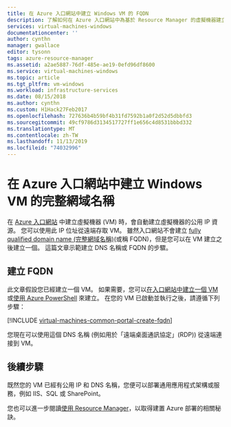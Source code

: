 ```yaml
---
title: 在 Azure 入口網站中建立 Windows VM 的 FQDN
description: 了解如何在 Azure 入口網站中為基於 Resource Manager 的虛擬機器建立完整格式的網域名稱或 FQDN。
services: virtual-machines-windows
documentationcenter: ''
author: cynthn
manager: gwallace
editor: tysonn
tags: azure-resource-manager
ms.assetid: a2ae5887-76df-485e-ae19-0efd96df8600
ms.service: virtual-machines-windows
ms.topic: article
ms.tgt_pltfrm: vm-windows
ms.workload: infrastructure-services
ms.date: 08/15/2018
ms.author: cynthn
ms.custom: H1Hack27Feb2017
ms.openlocfilehash: 727636b4b59bf4b31fd7592b1a0f2d52d5dbbfd3
ms.sourcegitcommit: 49cf9786d3134517727ff1e656c4d8531bbbd332
ms.translationtype: MT
ms.contentlocale: zh-TW
ms.lasthandoff: 11/13/2019
ms.locfileid: "74032996"
---
```

# <a name="create-a-fully-qualified-domain-name-in-the-azure-portal-for-a-windows-vm"></a>在 Azure 入口網站中建立 Windows VM 的完整網域名稱

在 [Azure 入口網站](https://portal.azure.com) 中建立虛擬機器 (VM) 時，會自動建立虛擬機器的公用 IP 資源。 您可以使用此 IP 位址從遠端存取 VM。 雖然入口網站不會建立 [fully qualified domain name (完整網域名稱)](https://en.wikipedia.org/wiki/Fully_qualified_domain_name)(或稱 FQDN)，但是您可以在 VM 建立之後建立一個。 這篇文章示範建立 DNS 名稱或 FQDN 的步驟。

## <a name="create-a-fqdn"></a>建立 FQDN
此文章假設您已經建立一個 VM。 如果需要，您可以[在入口網站中建立一個 VM](quick-create-portal.md) 或[使用 Azure PowerShell](quick-create-powershell.md) 來建立。 在您的 VM 已啟動並執行之後，請遵循下列步驟：

[!INCLUDE [virtual-machines-common-portal-create-fqdn](../../../includes/virtual-machines-common-portal-create-fqdn.md)]

您現在可以使用這個 DNS 名稱 (例如用於「遠端桌面通訊協定」(RDP)) 從遠端連接到 VM。

## <a name="next-steps"></a>後續步驟
既然您的 VM 已經有公用 IP 和 DNS 名稱，您便可以部署通用應用程式架構或服務，例如 IIS、SQL 或 SharePoint。

您也可以進一步閱讀[使用 Resource Manager](../../azure-resource-manager/resource-group-overview.md)，以取得建置 Azure 部署的相關秘訣。

